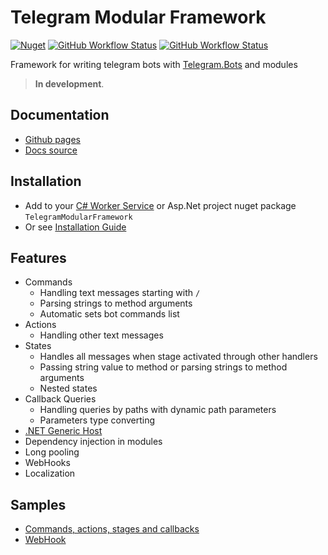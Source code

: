 # Telegram Modular Framework
[![Nuget](https://img.shields.io/nuget/v/TelegramModularFramework)](https://www.nuget.org/packages/TelegramModularFramework/)
[![GitHub Workflow Status](https://img.shields.io/github/workflow/status/Neisvestney/TelegramModularFramework/Docs?label=docs)](https://neisvestney.github.io/TelegramModularFramework/)
[![GitHub Workflow Status](https://img.shields.io/github/workflow/status/Neisvestney/TelegramModularFramework/Publish?label=publish)](https://github.com/Neisvestney/TelegramModularFramework/actions/workflows/publish.yaml)

Framework for writing telegram bots with [Telegram.Bots](https://github.com/TelegramBots) and modules
> **In development**.

## Documentation
- [Github pages](https://neisvestney.github.io/TelegramModularFramework/)
- [Docs source](https://github.com/Neisvestney/TelegramModularFramework/tree/master/docs)
## Installation
- Add to your [C# Worker Service](https://learn.microsoft.com/en-us/dotnet/core/extensions/workers) or Asp.Net project nuget package `TelegramModularFramework`
- Or see [Installation Guide](https://neisvestney.github.io/TelegramModularFramework/guides/getting_started/installation.html)
## Features
- Commands
  - Handling text messages starting with `/`
  - Parsing strings to method arguments
  - Automatic sets bot commands list
- Actions
  - Handling other text messages
- States
  - Handles all messages when stage activated through other handlers 
  - Passing string value to method or parsing strings to method arguments
  - Nested states
- Callback Queries
  - Handling queries by paths with dynamic path parameters
  - Parameters type converting
- [.NET Generic Host](https://learn.microsoft.com/en-us/dotnet/core/extensions/generic-host)
- Dependency injection in modules
- Long pooling
- WebHooks
- Localization
## Samples
- [Commands, actions, stages and callbacks](https://github.com/Neisvestney/TelegramModularFramework/tree/master/samples/TelegramModularFramework.Sample)
- [WebHook](https://github.com/Neisvestney/TelegramModularFramework/tree/master/samples/TelegramModularFramework.Samples.WebHook)